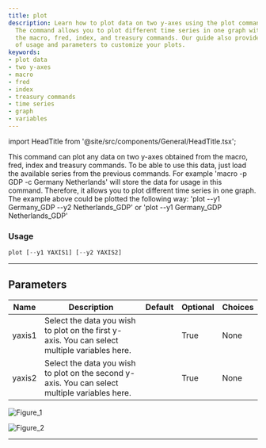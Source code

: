 ```yaml
---
title: plot
description: Learn how to plot data on two y-axes using the plot command in our tools.
  The command allows you to plot different time series in one graph with data from
  the macro, fred, index, and treasury commands. Our guide also provides examples
  of usage and parameters to customize your plots.
keywords:
- plot data
- two y-axes
- macro
- fred
- index
- treasury commands
- time series
- graph
- variables
---
```


import HeadTitle from '@site/src/components/General/HeadTitle.tsx';

<HeadTitle title="plot - Economy - Reference | OpenBB Terminal Docs" />

This command can plot any data on two y-axes obtained from the macro, fred, index and treasury commands. To be able to use this data, just load the available series from the previous commands. For example 'macro -p GDP -c Germany Netherlands' will store the data for usage in this command. Therefore, it allows you to plot different time series in one graph. The example above could be plotted the following way: 'plot --y1 Germany_GDP --y2 Netherlands_GDP' or 'plot --y1 Germany_GDP Netherlands_GDP'

### Usage

```python
plot [--y1 YAXIS1] [--y2 YAXIS2]
```

---

## Parameters

| Name | Description | Default | Optional | Choices |
| ---- | ----------- | ------- | -------- | ------- |
| yaxis1 | Select the data you wish to plot on the first y-axis. You can select multiple variables here. |  | True | None |
| yaxis2 | Select the data you wish to plot on the second y-axis. You can select multiple variables here. |  | True | None |

![Figure_1](https://user-images.githubusercontent.com/46355364/158633367-783d54eb-79ab-443f-af99-8a9ecadf5949.png)

![Figure_2](https://user-images.githubusercontent.com/46355364/158633394-d948d909-d39b-4b05-9c5b-2e30b202cc32.png)

---
